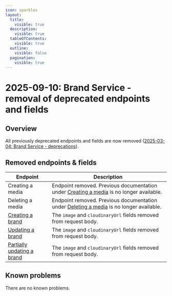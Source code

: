 ```yaml
---
icon: sparkles
layout:
  title:
    visible: true
  description:
    visible: true
  tableOfContents:
    visible: true
  outline:
    visible: false
  pagination:
    visible: true
---
```


# 2025-09-10: Brand Service - removal of deprecated endpoints and fields

## Overview

All previously deprecated endpoints and fields are now removed ([2025-03-04: Brand Service - deprecations](../2025/2025-03-04-brand.md)).

## Removed endpoints & fields

| Endpoint                                                                          | Description                                                               |
|-----------------------------------------------------------------------------------|---------------------------------------------------------------------------|
| Creating a media               | Endpoint removed. Previous documentation under [Creating a media](https://developer.emporix.io/api-references/api-guides//products-labels-and-brands/brand-service/api-reference/media) is no longer available.                                               |
| Deleting a media          | Endpoint removed. Previous documentation under [Deleting a media](https://developer.emporix.io/api-references/api-guides//products-labels-and-brands/brand-service/api-reference/media#delete-media-mediaid) is no longer available.                                                  |
| [Creating a brand](https://developer.emporix.io/api-references/api-guides//products-labels-and-brands/brand-service/api-reference/brands#post-brands)              | The `image` and `cloudinaryUrl` fields removed from request body. |
| [Updating a brand](https://developer.emporix.io/api-references/api-guides//products-labels-and-brands/brand-service/api-reference/brands#put-brands-brandid)              | The `image` and `cloudinaryUrl` fields removed from request body. |
| [Partially updating a brand](https://developer.emporix.io/api-references/api-guides//products-labels-and-brands/brand-service/api-reference/brands#patch-brands-brandid)  | The `image` and `cloudinaryUrl` fields removed from request body. |


## Known problems

There are no known problems.
